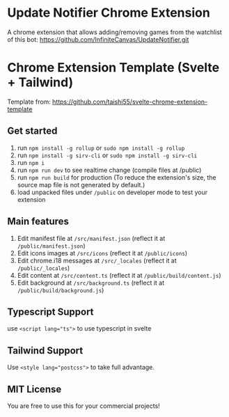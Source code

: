 # Update Notifier Chrome Extension
A chrome extension that allows adding/removing games from the watchlist of this bot: https://github.com/InfiniteCanvas/UpdateNotifier.git

# Chrome Extension Template (Svelte + Tailwind)
Template from:
https://github.com/taishi55/svelte-chrome-extension-template

## Get started
1. run `npm install -g rollup` or `sudo npm install -g rollup` 
2. run `npm install -g sirv-cli` or `sudo npm install -g sirv-cli`
3. run `npm i`
4. run `npm run dev` to see realtime change (compile files at /public)
5. run `npm run build` for production (To reduce the extension's size, the source map file is not generated by default.)
6. load unpacked files under `/public` on developer mode to test your extension

## Main features
1. Edit manifest file at `/src/manifest.json` (reflect it at `/public/manifest.json`)
2. Edit icons images at `/src/icons` (reflect it at `/public/icons`)
3. Edit chrome.i18 messages at `/src/_locales` (reflect it at `/public/_locales`)
4. Edit content at `/src/content.ts` (reflect it at `/public/build/content.js`)
5. Edit background at `/src/background.ts` (reflect it at `/public/build/background.js`)

## Typescript Support
use `<script lang="ts">` to use typescript in svelte

## Tailwind Support
Use `<style lang="postcss">` to take full advantage.

## MIT License
You are free to use this for your commercial projects!
